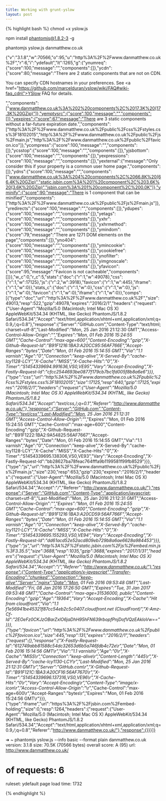 ```yaml
---
title: Working with grunt-yslow
layout: post
---
```


{% highlight bash %}
chmod +x yslow.js

npm install phantomjs@1.8.2-3 -g


phantomjs yslow.js danmatthew.co.uk

{"v":"3.1.8","w":70566,"o":95,"u":"http%3A%2F%2Fwww.danmatthew.co.uk%2F","r":6,"i":"ydefault","lt":1265,"g":{"ynumreq":{"score":100,"message":"","components":[]},"ycdn":{"score":80,"message":"There are 2 static components that are not on CDN. <p>You can specify CDN hostnames in your preferences. See <a href=\"https://github.com/marcelduran/yslow/wiki/FAQ#wiki-faq_cdn\">YSlow FAQ</a> for details.</p>","components":["www.danmatthew.co.uk%3A%202%20components%2C%2017.3K%20(17.3K%20GZip)"]},"yemptysrc":{"score":100,"message":"","components":[]},"yexpires":{"score":67,"message":"There are 3 static components without a far-future expiration date.","components":["http%3A%2F%2Fwww.danmatthew.co.uk%2Fpublic%2Fcss%2Fstyles.css%3F18102015","http%3A%2F%2Fwww.danmatthew.co.uk%2Fpublic%2Fjs%2Fmain.js","http%3A%2F%2Fwww.danmatthew.co.uk%2Fpublic%2Ffavicon.ico"]},"ycompress":{"score":100,"message":"","components":[]},"ycsstop":{"score":100,"message":"","components":[]},"yjsbottom":{"score":100,"message":"","components":[]},"yexpressions":{"score":100,"message":"","components":[]},"yexternal":{"message":"Only consider this if your property is a common user home page.","components":[]},"ydns":{"score":100,"message":"","components":["www.danmatthew.co.uk%3A%204%20components%2C%2066.8K%20(66.4K%20GZip)","static.jsbin.com%3A%201%20component%2C%203.6K%20(3.6K%20GZip)","jsbin.com%3A%201%20component%2C%200.0K"]},"yminify":{"score":90,"message":"There is 1 component that can be minified","components":["http%3A%2F%2Fwww.danmatthew.co.uk%2Fpublic%2Fjs%2Fmain.js"]},"yredirects":{"score":100,"message":"","components":[]},"ydupes":{"score":100,"message":"","components":[]},"yetags":{"score":100,"message":"","components":[]},"yxhr":{"score":100,"message":"","components":[]},"yxhrmethod":{"score":100,"message":"","components":[]},"ymindom":{"score":79,"message":"There are 1271 DOM elements on the page","components":[]},"yno404":{"score":100,"message":"","components":[]},"ymincookie":{"score":100,"message":"","components":[]},"ycookiefree":{"score":100,"message":"","components":[]},"ynofilter":{"score":100,"message":"","components":[]},"yimgnoscale":{"score":100,"message":"","components":[]},"yfavicon":{"score":95,"message":"Favicon is not cacheable","components":[]}},"w_c":0,"r_c":5,"stats":{"doc":{"r":1,"w":49078},"css":{"r":1,"w":17125},"js":{"r":2,"w":3918},"favicon":{"r":1,"w":445},"iframe":{"r":1,"w":0}},"stats_c":{"doc":{"r":1,"w":0},"css":{"r":1,"w":0},"js":{"r":1,"w":0},"favicon":{"r":1,"w":0},"iframe":{"r":1,"w":0}},"comps":[{"type":"doc","url":"http%3A%2F%2Fwww.danmatthew.co.uk%2F","size":49013,"resp":522,"gzip":49078,"expires":"2016/2/1","headers":{"request":{"User-Agent":"Mozilla/5.0 (Macintosh; Intel Mac OS X) AppleWebKit/534.34 (KHTML, like Gecko) PhantomJS/1.8.2 Safari/534.34","Accept":"text/html,application/xhtml+xml,application/xml;q=0.9,*/*;q=0.8"},"response":{"Server":"GitHub.com","Content-Type":"text/html; charset=utf-8","Last-Modified":"Mon, 25 Jan 2016 21:12:30 GMT","Access-Control-Allow-Origin":"*","Expires":"Mon, 01 Feb 2016 15:24:55 GMT","Cache-Control":"max-age=600","Content-Encoding":"gzip","X-Github-Request-Id":"B91F1216:1BA3:A20CC95:56AF766E","Accept-Ranges":"bytes","Date":"Mon, 01 Feb 2016 15:14:55 GMT","Via":"1.1 varnish","Age":"0","Connection":"keep-alive","X-Served-By":"cache-lcy1128-LCY","X-Cache":"MISS","X-Cache-Hits":"0","X-Timer":"S1454339694.991636,VS0,VE95","Vary":"Accept-Encoding","X-Fastly-Request-Id":"cfcc2544693be0877f179cb7bc1fd005f8b8a6e6"}}},{"type":"css","url":"http%3A%2F%2Fwww.danmatthew.co.uk%2Fpublic%2Fcss%2Fstyles.css%3F18102015","size":17125,"resp":640,"gzip":17125,"expires":"2016/2/1","headers":{"request":{"User-Agent":"Mozilla/5.0 (Macintosh; Intel Mac OS X) AppleWebKit/534.34 (KHTML, like Gecko) PhantomJS/1.8.2 Safari/534.34","Accept":"text/css,*/*;q=0.1","Referer":"http://www.danmatthew.co.uk/"},"response":{"Server":"GitHub.com","Content-Type":"text/css","Last-Modified":"Mon, 25 Jan 2016 21:12:31 GMT","Access-Control-Allow-Origin":"*","Expires":"Mon, 01 Feb 2016 15:24:55 GMT","Cache-Control":"max-age=600","Content-Encoding":"gzip","X-Github-Request-Id":"B91F1222:1BA2:9A54825:56AF7667","Accept-Ranges":"bytes","Date":"Mon, 01 Feb 2016 15:14:55 GMT","Via":"1.1 varnish","Age":"0","Connection":"keep-alive","X-Served-By":"cache-lcy1128-LCY","X-Cache":"MISS","X-Cache-Hits":"0","X-Timer":"S1454339695.138306,VS0,VE93","Vary":"Accept-Encoding","X-Fastly-Request-Id":"bb28627ba78feac764fffa9b1199581f99fb8529"}}},{"type":"js","url":"http%3A%2F%2Fwww.danmatthew.co.uk%2Fpublic%2Fjs%2Fmain.js","size":230,"resp":653,"gzip":230,"expires":"2016/2/1","headers":{"request":{"User-Agent":"Mozilla/5.0 (Macintosh; Intel Mac OS X) AppleWebKit/534.34 (KHTML, like Gecko) PhantomJS/1.8.2 Safari/534.34","Accept":"*/*","Referer":"http://www.danmatthew.co.uk/"},"response":{"Server":"GitHub.com","Content-Type":"application/javascript; charset=utf-8","Last-Modified":"Mon, 25 Jan 2016 21:12:31 GMT","Access-Control-Allow-Origin":"*","Expires":"Mon, 01 Feb 2016 15:24:55 GMT","Cache-Control":"max-age=600","Content-Encoding":"gzip","X-Github-Request-Id":"B91F1216:1BA3:A20CD59:56AF766F","Accept-Ranges":"bytes","Date":"Mon, 01 Feb 2016 15:14:55 GMT","Via":"1.1 varnish","Age":"0","Connection":"keep-alive","X-Served-By":"cache-lcy1121-LCY","X-Cache":"MISS","X-Cache-Hits":"0","X-Timer":"S1454339695.155293,VS0,VE94","Vary":"Accept-Encoding","X-Fastly-Request-Id":"dd61acd52e52acd809eb729b8a6ae6628a984453"}}},{"type":"js","url":"http%3A%2F%2Fstatic.jsbin.com%2Fjs%2Fembed.min.js%3F3.35.5","size":3688,"resp":1035,"gzip":3688,"expires":"2017/1/31","headers":{"request":{"User-Agent":"Mozilla/5.0 (Macintosh; Intel Mac OS X) AppleWebKit/534.34 (KHTML, like Gecko) PhantomJS/1.8.2 Safari/534.34","Accept":"*/*","Referer":"http://www.danmatthew.co.uk/"},"response":{"Content-Type":"application/x-javascript","Transfer-Encoding":"chunked","Connection":"keep-alive","Server":"nginx","Date":"Mon, 01 Feb 2016 09:53:48 GMT","Last-Modified":"Fri, 08 Jan 2016 17:26:50 GMT","Expires":"Tue, 31 Jan 2017 09:53:48 GMT","Cache-Control":"max-age=31536000, public","Content-Encoding":"gzip","Age":"19364","Vary":"Accept-Encoding","X-Cache":"Hit from cloudfront","Via":"1.1 f1e56941be45321f87cc54eb2c5c0407.cloudfront.net (CloudFront)","X-Amz-Cf-Id":"2EOeFz0CKJzOBarZxlO6jaDhH95hFN639rbopfPnjDofVQzEAkloVw=="}}},{"type":"favicon","url":"http%3A%2F%2Fwww.danmatthew.co.uk%2Fpublic%2Ffavicon.ico","size":445,"resp":131,"expires":"2016/2/1","headers":{"request":{},"response":{"X-Fastly-Request-Id":"612749abb81588c54dc32653d6b5a746fdb4c72e\r","Date":"Mon, 01 Feb 2016 15:14:56 GMT\r","Via":"1.1 varnish\r","Age":"0\r","X-Cache":"MISS\r","Connection":"keep-alive\r","Content-Length":"445\r","X-Served-By":"cache-lcy1130-LCY\r","Last-Modified":"Mon, 25 Jan 2016 21:12:31 GMT\r","Server":"GitHub.com\r","X-Github-Request-Id":"B91F121C:1BA3:A20CF16:56AF7670\r","X-Timer":"S1454339696.137316,VS0,VE96\r","X-Cache-Hits":"0\r","Vary":"Accept-Encoding\r","Content-Type":"image/x-icon\r","Access-Control-Allow-Origin":"*\r","Cache-Control":"max-age=600\r","Accept-Ranges":"bytes\r","Expires":"Mon, 01 Feb 2016 15:24:56 GMT\r"}}},{"type":"iframe","url":"https%3A%2F%2Fjsbin.com%2Fembed-holding","size":0,"resp":1264,"headers":{"request":{"User-Agent":"Mozilla/5.0 (Macintosh; Intel Mac OS X) AppleWebKit/534.34 (KHTML, like Gecko) PhantomJS/1.8.2 Safari/534.34","Accept":"text/html,application/xhtml+xml,application/xml;q=0.9,*/*;q=0.8","Referer":"http://www.danmatthew.co.uk/"},"response":{}}}]}

➜  ~  phantomjs yslow.js --info basic --format plain danmatthew.co.uk
version: 3.1.8
size: 70.5K (70566 bytes)
overall score: A (95)
url: http://www.danmatthew.co.uk/
# of requests: 6
ruleset: ydefault
page load time: 1732

{% endhighlight %}
